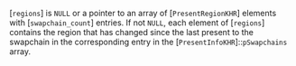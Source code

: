 [`regions`] is `NULL` or a pointer to an array of
[`PresentRegionKHR`] elements with [`swapchain_count`] entries.
If not `NULL`, each element of [`regions`] contains the region that
has changed since the last present to the swapchain in the corresponding
entry in the [`PresentInfoKHR`]::`pSwapchains` array.